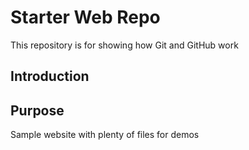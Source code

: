 # Starter Web Repo

This repository is for showing how Git and GitHub work
## Introduction

## Purpose

Sample website with plenty of files for demos